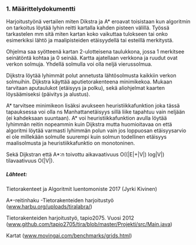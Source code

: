 ﻿### 1. Määrittelydokumentti

Harjoitustyönä vertailen miten Dikstra ja A* eroavat toisistaan kun algoritmin on tarkoitus löytää
lyhin reitti kartalla kahden pisteen välillä. Työssä tarkastelen mm sitä miten kartan koko vaikuttaa tulokseen
tai onko esimerkiksi lähtö ja maalipisteiden etäisyydellä tai esteillä merkitystä.

Ohjelma saa syötteenä kartan 2-ulotteisena taulukkona, jossa 1 merkitsee seinätöntä kohtaa ja 0
seinää. Kartta ajatellaan verkkona ja ruudut ovat verkon solmuja. Yhdellä solmulla voi olla
neljä vierussolmua.

Dijkstra löytää lyhimmät polut annetusta lähtösolmusta kaikkiin verkon solmuihin. Dijkstra käyttää
aputietorakenteena minimikekoa. Mukaan tarvitaan aputaulukot (etäisyys ja polku), sekä
aliohjelmat kaarten löysäämiseksi (päivitys ja alustus).

A* tarvitsee minimikeon lisäksi avukseen heuristiikkafunktion joka tässä tapauksessa voi olla ns
Manhattanetäisyys sillä liike tapahtuu vain neljään (ei kahdeksaan suuntaan). A* voi
heuristiikkafunktion avulla löytää lyhimmän reitin nopeammin kuin Dijkstra mutta huomioitavaa on
että algoritmi löytää varmasti lyhimmän polun vain jos loppuosan etäisyysarvio ei ole millekään
solmulle suurempi kuin solmun todellinen etäisyys maalisolmusta ja heuristiikkafunktio
on monotoninen.

Sekä Dijkstran että A*:n toivottu aikavaativuus O((|E|+|V|) log|V|) tilavaativuus O(|V|).

##### Lähteet:
Tietorakenteet ja Algoritmit luentomoniste 2017 (Jyrki Kivinen)

A*-reitinhaku -Tietorakenteiden harjoitustyö (www.harbu.org/uploads/tiralabra/)

Tietorakenteiden harjoitustyö, tapio2075. Vuosi 2012 (www.github.com/tapio2705/tira/blob/master/Projekti/src/Main.java)

Kartat (www.movingai.com/benchmarks/grids.html)
